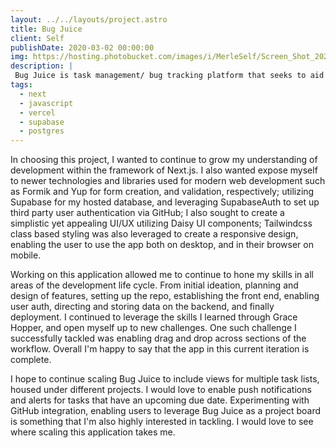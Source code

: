 ```yaml
---
layout: ../../layouts/project.astro
title: Bug Juice
client: Self
publishDate: 2020-03-02 00:00:00
img: https://hosting.photobucket.com/images/i/MerleSelf/Screen_Shot_2023-01-23_at_2.20.50_PM.png
description: |
 Bug Juice is task management/ bug tracking platform that seeks to aid in workflow productivity for other developers.
tags:
  - next
  - javascript 
  - vercel 
  - supabase
  - postgres
---
```


In choosing this project, I wanted to continue to grow my understanding of development within the framework of Next.js. I also wanted expose myself to newer technologies and libraries used for modern web development such as Formik and Yup for form creation, and validation, respectively; utilizing Supabase for my hosted database, and leveraging SupabaseAuth to set up third party user authentication via GitHub; I also sought to create a simplistic yet appealing UI/UX utilizing Daisy UI components; Tailwindcss class based styling was also leveraged to create a responsive design, enabling the user to use the app both on desktop, and in their browser on mobile.

Working on this application allowed me to continue to hone my skills in all areas of the development life cycle. From initial ideation, planning and design of features, setting up the repo, establishing the front end, enabling user auth, directing and storing data on the backend, and finally deployment. I continued to leverage the skills I learned through Grace Hopper, and open myself up to new challenges. One such challenge I successfully tackled was enabling drag and drop across sections of the workflow. Overall I'm happy to say that the app in this current iteration is complete.

I hope to continue scaling Bug Juice to include views for multiple task lists, housed under different projects. I would love to enable push notifications and alerts for tasks that have an upcoming due date. Experimenting with GitHub integration, enabling users to leverage Bug Juice as a project board is something that I'm also highly interested in tackling. I would love to see where scaling this application takes me.
